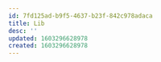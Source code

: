 ```yaml
---
id: 7fd125ad-b9f5-4637-b23f-842c978adaca
title: Lib
desc: ''
updated: 1603296628978
created: 1603296628978
---
```


